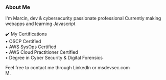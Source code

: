 ### About Me 

I'm Marcin, dev & cybersecurity passionate professional
Currently making webapps and learning Javascript
  
✔️ My Certifications  
• OSCP Certified  
• AWS SysOps Certified  
• AWS Cloud Practitioner Certified  
• Degree in Cyber Security & Digital Forensics  
      
Feel free to contact me through LinkedIn or msdevsec.com  
M.
